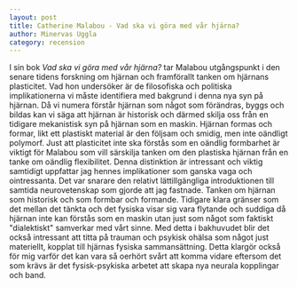 ```yaml
---
layout: post
title: Catherine Malabou - Vad ska vi göra med vår hjärna?
author: Minervas Uggla
category: recension 
---
```


I sin bok _Vad ska vi göra med vår hjärna?_ tar Malabou utgångspunkt i den senare tidens forskning om hjärnan och framförallt tanken om hjärnans plasticitet. Vad hon undersöker är de filosofiska och politiska implikationerna vi måste identifiera med bakgrund i denna nya syn på hjärnan. Då vi numera förstår hjärnan som något som förändras, byggs och bildas kan vi säga att hjärnan är historisk och därmed skilja oss från en tidigare mekanistisk syn på hjärnan som en maskin. Hjärnan formas och formar, likt ett plastiskt material är den följsam och smidig, men inte oändligt polymorf. Just att plasticitet inte ska förstås som en oändlig formbarhet är viktigt för Malabou som vill särskilja tanken om den plastiska hjärnan från en tanke om oändlig flexibilitet. Denna distinktion är intressant och viktig samtidigt uppfattar jag hennes implikationer som ganska vaga och ointressanta. Det var snarare den relativt lättillgängliga introduktionen till samtida neurovetenskap som gjorde att jag fastnade. Tanken om hjärnan som historisk och som formbar och formande. Tidigare klara gränser som det mellan det tänkta och det fysiska visar sig vara flytande och suddiga då hjärnan inte kan förstås som en maskin utan just som något som faktiskt "dialektiskt" samverkar med vårt sinne. Med detta i bakhuvudet blir det också intressant att titta på trauman och psykisk ohälsa som något just materiellt, kopplat till hjärnas fysiska sammansättning. Detta klargör också för mig varför det kan vara så oerhört svårt att komma vidare eftersom det som krävs är det fysisk-psykiska arbetet att skapa nya neurala kopplingar och band.  
